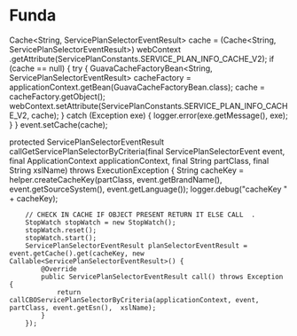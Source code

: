 # Funda



Cache<String, ServicePlanSelectorEventResult> cache = (Cache<String, ServicePlanSelectorEventResult>) webContext
				.getAttribute(ServicePlanConstants.SERVICE_PLAN_INFO_CACHE_V2);
		if (cache == null) {
			try {
				GuavaCacheFactoryBean<String, ServicePlanSelectorEventResult> cacheFactory = applicationContext.getBean(GuavaCacheFactoryBean.class);
				cache = cacheFactory.getObject();
				webContext.setAttribute(ServicePlanConstants.SERVICE_PLAN_INFO_CACHE_V2, cache);
			} catch (Exception exe) {
				logger.error(exe.getMessage(), exe);
			}
		}
		event.setCache(cache);
    
   
   protected ServicePlanSelectorEventResult callGetServicePlanSelectorByCriteria(final ServicePlanSelectorEvent event, final ApplicationContext applicationContext,
			final String partClass, final String xslName) throws ExecutionException 
	{
   String cacheKey = helper.createCacheKey(partClass, event.getBrandName(), event.getSourceSystem(), event.getLanguage());
		logger.debug("cacheKey " + cacheKey);

		// CHECK IN CACHE IF OBJECT PRESENT RETURN IT ELSE CALL  .
		StopWatch stopWatch = new StopWatch();
		stopWatch.reset();
		stopWatch.start();
		ServicePlanSelectorEventResult planSelectorEventResult = event.getCache().get(cacheKey, new Callable<ServicePlanSelectorEventResult>() {
			@Override
			public ServicePlanSelectorEventResult call() throws Exception {
				return callCBOServicePlanSelectorByCriteria(applicationContext, event, partClass, event.getEsn(),  xslName);
			}
		});
    
    
